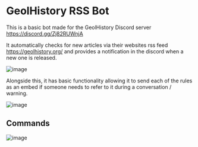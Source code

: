 # GeolHistory RSS Bot
This is a basic bot made for the GeolHistory Discord server https://discord.gg/Zj82RUWnjA

It automatically checks for new articles via their websites rss feed https://geolhistory.org/ and provides a notification in the discord when a new one is released.

![image](https://user-images.githubusercontent.com/11509576/132342444-013a750d-5fd6-4e23-8f46-c2753c21dcaf.png)


Alongside this, it has basic functionality allowing it to send each of the rules as an embed if someone needs to refer to it during a conversation / warning.

![image](https://user-images.githubusercontent.com/11509576/132342485-b2bade3b-7963-45e1-ba9c-68f97e207d79.png)



## Commands
![image](https://user-images.githubusercontent.com/11509576/132342073-ddd6ae3a-dd7c-4042-b384-a2a265deb57c.png)

